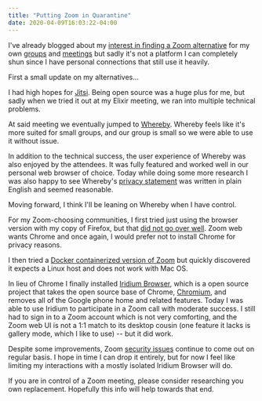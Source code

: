 ```yaml
---
title: "Putting Zoom in Quarantine"
date: 2020-04-09T16:03:22-04:00
---
```


I've already blogged about my [interest in finding a Zoom alternative](http://mikezornek.com/posts/2020/3/zoom-google-hangout-alternatives/) for my own [groups](https://www.meetup.com/PhillyElixir/) and [meetings](http://mikezornek.com/posts/2020/4/open-office-hours/) but sadly it's not a platform I can completely shun since I have personal connections that still use it heavily.

First a small update on my alternatives...

I had high hopes for [Jitsi](https://jitsi.org/). Being open source was a huge plus for me, but sadly when we tried it out at my Elixir meeting, we ran into multiple technical problems.

At said meeting we eventually jumped to [Whereby](https://whereby.com/). Whereby feels like it's more suited for small groups, and our group is small so we were able to use it without issue.

In addition to the technical success, the user experience of Whereby was also enjoyed by the attendees. It was fully featured and worked well in our personal web browser of choice. Today while doing some more research I was also happy to see Whereby's [privacy statement](https://whereby.com/information/tos/privacy-policy/) was written in plain English and seemed reasonable.

Moving forward, I think I'll be leaning on Whereby when I have control.

For my Zoom-choosing communities, I first tried just using the browser version with my copy of Firefox, but that [did not go over well](https://microblog.mikezornek.com/2020/04/07/tried-to-join.html). Zoom web wants Chrome and once again, I would prefer not to install Chrome for privacy reasons.

I then tried a [Docker containerized version of Zoom](https://github.com/mdouchement/docker-zoom-us) but quickly discovered it expects a Linux host and does not work with Mac OS.

In lieu of Chrome I finally installed [Iridium Browser](https://iridiumbrowser.de/), which is a open source project that takes the open source base of Chrome, [Chromium](https://www.chromium.org/Home), and removes all of the Google phone home and related features. Today I was able to use Iridium to participate in a Zoom call with moderate success. I still had to sign in to a Zoom account which is not very comforting, and the Zoom web UI is not a 1:1 match to its desktop cousin (one feature it lacks is gallery mode, which I like to use) -- but it did work.

Despite some improvements, Zoom [security issues](https://citizenlab.ca/2020/04/move-fast-roll-your-own-crypto-a-quick-look-at-the-confidentiality-of-zoom-meetings/) continue to come out on regular basis. I hope in time I can drop it entirely, but for now I feel like limiting my interactions with a mostly isolated Iridium Browser will do.

If you are in control of a Zoom meeting, please consider researching you own replacement. Hopefully this info will help towards that end.
